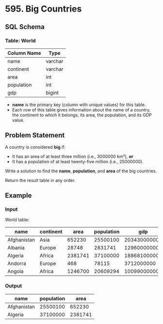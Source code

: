 # 595. Big Countries

## SQL Schema

### Table: World

| Column Name | Type    |
|-------------|---------|
| name        | varchar |
| continent   | varchar |
| area        | int     |
| population  | int     |
| gdp         | bigint  |

- **name** is the primary key (column with unique values) for this table.
- Each row of this table gives information about the name of a country, the continent to which it belongs, its area, the population, and its GDP value.

## Problem Statement

A country is considered **big** if:

- It has an area of at least three million (i.e., 3000000 km²), **or**
- It has a population of at least twenty-five million (i.e., 25000000).

Write a solution to find the **name**, **population**, and **area** of the big countries.

Return the result table in any order.

## Example

### Input

World table:

| name        | continent | area    | population | gdp          |
|-------------|-----------|---------|------------|--------------|
| Afghanistan | Asia      | 652230  | 25500100   | 20343000000  |
| Albania     | Europe    | 28748   | 2831741    | 12960000000  |
| Algeria     | Africa    | 2381741 | 37100000   | 188681000000 |
| Andorra     | Europe    | 468     | 78115      | 3712000000   |
| Angola      | Africa    | 1246700 | 20609294   | 100990000000 |

### Output

| name        | population | area    |
|-------------|------------|---------|
| Afghanistan | 25500100   | 652230  |
| Algeria     | 37100000   | 2381741 |
